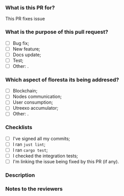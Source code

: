 ### What is this PR for?

This PR fixes issue  <!-- insert the issue link or #<issue number> -->

### What is the purpose of this pull request?

- [ ] Bug fix;
- [ ] New feature;
- [ ] Docs update;
- [ ] Test;
- [ ] Other: <!-- Please describe it -->.

### Which aspect of floresta its being addresed?

- [ ] Blockchain;
- [ ] Nodes communication;
- [ ] User consumption;
- [ ] Utreexo accumulator; 
- [ ] Other: <!-- Please describe it -->.

### Checklists

- [ ] I've signed all my commits;
- [ ] I ran `just lint`;
- [ ] I ran `cargo test`;
- [ ] I checked the integration tests;
- [ ] I'm linking the issue being fixed by this PR (if any).

### Description

<!-- Describe the purpose of this PR, what's being adding and/or fixed -->

### Notes to the reviewers

<!-- In this section you can include notes directed to the reviewers, like explaining why some parts of the PR were done in a specific way -->


